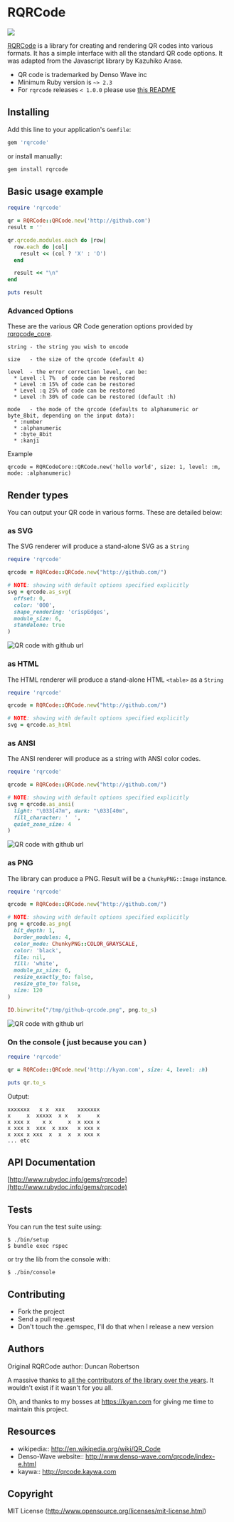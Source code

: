 # RQRCode

![](https://github.com/whomwah/rqrcode/workflows/rqrcode/badge.svg)


[RQRCode](https://github.com/whomwah/rqrcode) is a library for creating and rendering QR codes into various formats. It has a simple interface with all the standard QR code options. It was adapted from the Javascript library by Kazuhiko Arase.

* QR code is trademarked by Denso Wave inc
* Minimum Ruby version is `~> 2.3`
* For `rqrcode` releases `< 1.0.0` please use [this README](https://github.com/whomwah/rqrcode/blob/cd2732a68434e6197c219e6c8cbdadfce0c4c4f3/README.md)

## Installing

Add this line to your application's `Gemfile`:

```ruby
gem 'rqrcode'
```

or install manually:

```ruby
gem install rqrcode
```

## Basic usage example

```ruby
require 'rqrcode'

qr = RQRCode::QRCode.new('http://github.com')
result = ''

qr.qrcode.modules.each do |row|
  row.each do |col|
    result << (col ? 'X' : 'O')
  end

  result << "\n"
end

puts result
```

### Advanced Options

These are the various QR Code generation options provided by [rqrqcode_core](https://github.com/whomwah/rqrcode_core).

```
string - the string you wish to encode

size   - the size of the qrcode (default 4)

level  - the error correction level, can be:
  * Level :l 7%  of code can be restored
  * Level :m 15% of code can be restored
  * Level :q 25% of code can be restored
  * Level :h 30% of code can be restored (default :h)

mode   - the mode of the qrcode (defaults to alphanumeric or byte_8bit, depending on the input data):
  * :number
  * :alphanumeric
  * :byte_8bit
  * :kanji
```

Example

```
qrcode = RQRCodeCore::QRCode.new('hello world', size: 1, level: :m, mode: :alphanumeric)
```

## Render types

You can output your QR code in various forms. These are detailed below:

### as SVG

The SVG renderer will produce a stand-alone SVG as a `String`

```ruby
require 'rqrcode'

qrcode = RQRCode::QRCode.new("http://github.com/")

# NOTE: showing with default options specified explicitly
svg = qrcode.as_svg(
  offset: 0,
  color: '000',
  shape_rendering: 'crispEdges',
  module_size: 6,
  standalone: true
)
```

![QR code with github url](./images/github-qrcode.svg)

### as HTML

The HTML renderer will produce a stand-alone HTML `<table>` as a `String`

```ruby
require 'rqrcode'

qrcode = RQRCode::QRCode.new("http://github.com/")

# NOTE: showing with default options specified explicitly
svg = qrcode.as_html
```

### as ANSI

The ANSI renderer will produce as a string with ANSI color codes.

```ruby
require 'rqrcode'

qrcode = RQRCode::QRCode.new("http://github.com/")

# NOTE: showing with default options specified explicitly
svg = qrcode.as_ansi(
  light: "\033[47m", dark: "\033[40m",
  fill_character: '  ',
  quiet_zone_size: 4
)
```

![QR code with github url](./images/ansi-screen-shot.png)

### as PNG

The library can produce a PNG. Result will be a `ChunkyPNG::Image` instance.

```ruby
require 'rqrcode'

qrcode = RQRCode::QRCode.new("http://github.com/")

# NOTE: showing with default options specified explicitly
png = qrcode.as_png(
  bit_depth: 1,
  border_modules: 4,
  color_mode: ChunkyPNG::COLOR_GRAYSCALE,
  color: 'black',
  file: nil,
  fill: 'white',
  module_px_size: 6,
  resize_exactly_to: false,
  resize_gte_to: false,
  size: 120
)

IO.binwrite("/tmp/github-qrcode.png", png.to_s)
```

![QR code with github url](./images/github-qrcode.png)

### On the console ( just because you can )

```ruby
require 'rqrcode'

qr = RQRCode::QRCode.new('http://kyan.com', size: 4, level: :h)

puts qr.to_s
```

Output:

```
xxxxxxx   x x  xxx    xxxxxxx
x     x  xxxxx  x x   x     x
x xxx x    x x     x  x xxx x
x xxx x  xxx  x xxx   x xxx x
x xxx x xxx  x  x  x  x xxx x
... etc
```

## API Documentation

[http://www.rubydoc.info/gems/rqrcode](http://www.rubydoc.info/gems/rqrcode)

## Tests

You can run the test suite using:

```
$ ./bin/setup
$ bundle exec rspec
```

or try the lib from the console with:

```
$ ./bin/console
```

## Contributing
* Fork the project
* Send a pull request
* Don't touch the .gemspec, I'll do that when I release a new version

## Authors

Original RQRCode author: Duncan Robertson

A massive thanks to [all the contributors of the library over the years](https://github.com/whomwah/rqrcode/graphs/contributors). It wouldn't exist if it wasn't for you all.

Oh, and thanks to my bosses at https://kyan.com for giving me time to maintain this project.

## Resources

* wikipedia:: http://en.wikipedia.org/wiki/QR_Code
* Denso-Wave website:: http://www.denso-wave.com/qrcode/index-e.html
* kaywa:: http://qrcode.kaywa.com

## Copyright

MIT License (http://www.opensource.org/licenses/mit-license.html)
